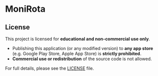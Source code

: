 # MoniRota

## License

This project is licensed for **educational and non-commercial use only**.

- Publishing this application (or any modified version) to **any app store** (e.g. Google Play Store, Apple App Store) is **strictly prohibited**.
- **Commercial use or redistribution** of the source code is not allowed.

For full details, please see the [LICENSE](./LICENSE) file.
